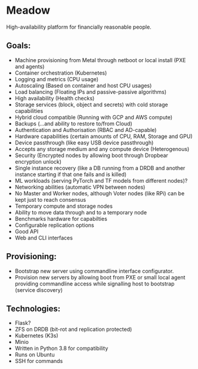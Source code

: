 # Meadow
High-availability platform for financially reasonable people.

## Goals:
- Machine provisioning from Metal through netboot or local install (PXE and agents)
- Container orchestration (Kubernetes)
- Logging and metrics (CPU usage)
- Autoscaling (Based on container and host CPU usages)
- Load balancing (Floating IPs and passive-passive algorithms)
- High availability (Health checks)
- Storage services (block, object and secrets) with cold storage capabilities
- Hybrid cloud compatible (Running with GCP and AWS compute)
- Backups (…and ability to restore to/from Cloud)
- Authentication and Authorisation (RBAC and AD-capable)
- Hardware capabilities (certain amounts of CPU, RAM, Storage and GPU)
- Device passthrough (like easy USB device passthrough)
- Accepts any storage medium and any compute device (Heterogenous)
- Security (Encrypted nodes by allowing boot through Dropbear encryption unlock)
- Single instance recovery (like a DB running from a DRDB and another instance starting if that one fails and is killed)
- ML workloads (serving PyTorch and TF models from different nodes)?
- Networking abilities (automatic VPN between nodes)
- No Master and Worker nodes, although Voter nodes (like RPi) can be kept just to reach consensus
- Temporary compute and storage nodes
- Ability to move data through and to a temporary node 
- Benchmarks hardware for capabilties
- Configurable replication options
- Good API
- Web and CLI interfaces

## Provisioning:
- Bootstrap new server using commandline interface configurator.
- Provision new servers by allowing boot from PXE or small local agent providing commandline access while signalling host to bootstrap (service discovery)

## Technologies:
- Flask?
- ZFS on DRDB (bit-rot and replication protected)
- Kubernetes (K3s)
- Minio
- Written in Python 3.8 for compatibility
- Runs on Ubuntu
- SSH for commands